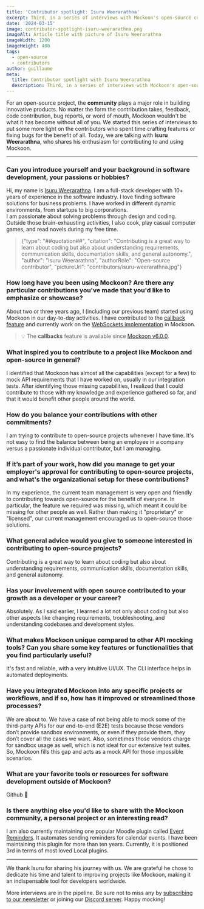 ```yaml
---
title: 'Contributor spotlight: Isuru Weerarathna'
excerpt: Third, in a series of interviews with Mockoon's open-source contributors. Today, we are talking with Isuru Weerarathna.
date: '2024-03-15'
image: contributor-spotlight-isuru-weerarathna.png
imageAlt: Article title with picture of Isuru Weerarathna
imageWidth: 1200
imageHeight: 400
tags:
  - open-source
  - contributors
author: guillaume
meta:
  title: Contributor spotlight with Isuru Weerarathna
  description: Third, in a series of interviews with Mockoon's open-source contributors. Today, we are talking with Isuru Weerarathna.
---
```


For an open-source project, the **community** plays a major role in building innovative products. No matter the form the contribution takes, feedback, code contribution, bug reports, or word of mouth, Mockoon wouldn't be what it has become without all of you.
We started this series of interviews to put some more light on the contributors who spent time crafting features or fixing bugs for the benefit of all.
Today, we are talking with **Isuru Weerarathna**, who shares his enthusiasm for contributing to and using Mockoon.

---

### Can you introduce yourself and your background in software development, your passions or hobbies?

Hi, my name is [Isuru Weerarathna](https://github.com/isuru89). I am a full-stack developer with 10+ years of experience in the software industry. I love finding software solutions for business problems. I have worked in different dynamic environments, from startups to big corporations.  
I am passionate about solving problems through design and coding.  
Outside those brain-exhausting activities, I also cook, play casual computer games, and read novels during my free time.

> {"type": "##quotation##", "citation": "Contributing is a great way to learn about coding but also about understanding requirements, communication skills, documentation skills, and general autonomy.", "author": "Isuru Weerarathna", "authorRole": "Open-source contributor", "pictureUrl": "contributors/isuru-weerarathna.jpg"}

### How long have you been using Mockoon? Are there any particular contributions you've made that you'd like to emphasize or showcase?

About two or three years ago, I (including our previous team) started using Mockoon in our day-to-day activities.
I have contributed to the [callback feature](/docs/latest/callbacks/overview/) and currently work on the [WebSockets implementation](https://github.com/mockoon/mockoon/pull/1214) in Mockoon.

> 💡 The **callbacks** feature is available since [Mockoon v6.0.0](/releases/6.0.0/#new-callbacks-feature).

### What inspired you to contribute to a project like Mockoon and open-source in general?

I identified that Mockoon has almost all the capabilities (except for a few) to mock API requirements that I have worked on, usually in our integration tests. After identifying those missing capabilities, I realized that I could contribute to those with my knowledge and experience gathered so far, and that it would benefit other people around the world.

### How do you balance your contributions with other commitments?

I am trying to contribute to open-source projects whenever I have time. It's not easy to find the balance between being an employee in a company versus a passionate individual contributor, but I am managing.

### If it’s part of your work, how did you manage to get your employer's approval for contributing to open-source projects, and what's the organizational setup for these contributions?

In my experience, the current team management is very open and friendly to contributing towards open-source for the benefit of everyone. In particular, the feature we required was missing, which meant it could be missing for other people as well. Rather than making it "proprietary" or "licensed", our current management encouraged us to open-source those solutions.

### What general advice would you give to someone interested in contributing to open-source projects?

Contributing is a great way to learn about coding but also about understanding requirements, communication skills, documentation skills, and general autonomy.

### Has your involvement with open source contributed to your growth as a developer or your career?

Absolutely. As I said earlier, I learned a lot not only about coding but also other aspects like changing requirements, troubleshooting, and understanding codebases and development styles.

### What makes Mockoon unique compared to other API mocking tools? Can you share some key features or functionalities that you find particularly useful?

It's fast and reliable, with a very intuitive UI/UX. The CLI interface helps in automated deployments.

### Have you integrated Mockoon into any specific projects or workflows, and if so, how has it improved or streamlined those processes?

We are about to. We have a case of not being able to mock some of the third-party APIs for our end-to-end (E2E) tests because those vendors don’t provide sandbox environments, or even if they provide them, they don’t cover all the cases we want. Also, sometimes those vendors charge for sandbox usage as well, which is not ideal for our extensive test suites. So, Mockoon fills this gap and acts as a mock API for those impossible scenarios.

### What are your favorite tools or resources for software development outside of Mockoon?

Github 🙂

### Is there anything else you'd like to share with the Mockoon community, a personal project or an interesting read?

I am also currently maintaining one popular Moodle plugin called [Event Reminders](https://moodle.org/plugins/local_reminders). It automates sending reminders for calendar events. I have been maintaining this plugin for more than ten years. Currently, it is positioned 3rd in terms of most loved Local plugins.

---

We thank Isuru for sharing his journey with us. We are grateful he chose to dedicate his time and talent to improving projects like Mockoon, making it an indispensable tool for developers worldwide.

More interviews are in the pipeline. Be sure not to miss any by [subscribing to our newsletter](/newsletter/) or joining our [Discord server](/discord/). Happy mocking!
